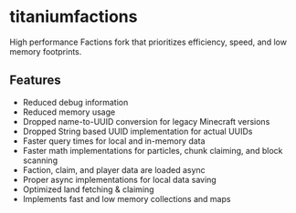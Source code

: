 # titaniumfactions
High performance Factions fork that prioritizes efficiency, speed, and low memory footprints.

## Features
- Reduced debug information
- Reduced memory usage
- Dropped name-to-UUID conversion for legacy Minecraft versions
- Dropped String based UUID implementation for actual UUIDs
- Faster query times for local and in-memory data
- Faster math implementations for particles, chunk claiming, and block scanning
- Faction, claim, and player data are loaded async
- Proper async implementations for local data saving
- Optimized land fetching & claiming
- Implements fast and low memory collections and maps
